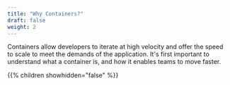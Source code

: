 ```yaml
---
title: "Why Containers?"
draft: false
weight: 2
---
```


Containers allow developers to iterate at high velocity and offer the speed to scale to meet the demands of the application. It's first important to understand what a container is, and how it enables teams to move faster.

{{% children showhidden="false" %}}